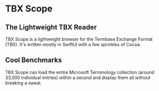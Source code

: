 #  TBX Scope
## The Lightweight TBX Reader
TBX Scope is a lightweight browser for the Termbase Exchange Format (TBX). It's written mostly in SwiftUI with a few sprinkles of Cocoa.

## Cool Benchmarks
TBX Scope can load the entire Microsoft Terminology collection (around 33,000 individual entries) within a second and display them all without breaking a sweat.
